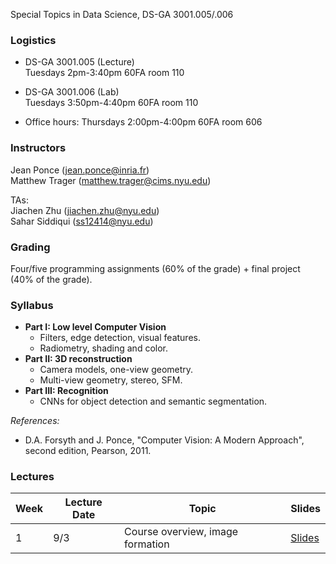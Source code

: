 Special Topics in Data Science, DS-GA 3001.005/.006

### Logistics

* DS-GA 3001.005 (Lecture)  
Tuesdays 2pm-3:40pm 60FA room 110 

* DS-GA 3001.006 (Lab)  
Tuesdays 3:50pm-4:40pm 60FA room 110 

* Office hours: Thursdays 2:00pm-4:00pm 60FA room 606


### Instructors

Jean Ponce (jean.ponce@inria.fr)  
Matthew Trager (matthew.trager@cims.nyu.edu)

TAs:  
Jiachen Zhu (jiachen.zhu@nyu.edu)  
Sahar Siddiqui (ss12414@nyu.edu)


### Grading


Four/five programming assignments (60% of the grade) + final project (40% of the
grade).

<!-- 
__Assignments:__ There will be four/five programming assignments representing
60% of the grade. The supporting materials for the programming assignments
projects will be in Python.

__Final project:__ The final project will represent 40% of the grade. Each
project is based on a paper and a list of suggested papers is available here.
Feel free to ask for papers on a topic that you are interested in or propose a
paper. You are expected to understand and present the paper, but also to offer
some added value, such as experiments of your own, new interesting tests with
available code, or comparison with other relevant works. This will have to be
adapted depending on the paper. You will have to present your project (10
minutes + questions) and return a summary (2 pages max) of the essential points
that should be readable (and useful) for the other students in the class. -->

<!-- __Collaboration policy:__ You can discuss the assignments and final projects
with other students in the class. Discussions are encouraged and are an
essential component of the academic environment. However, each student has to
work out their assignment alone (including any coding, experiments or
derivations) and submit their own report. The assignments and final projects
will be checked to contain original material. -->


### Syllabus

* __Part I: Low level Computer Vision__  
  * Filters, edge detection, visual features.
  * Radiometry, shading and color.
* __Part II: 3D reconstruction__  
  * Camera models, one-view geometry.
  * Multi-view geometry, stereo, SFM.
* __Part III: Recognition__  
  * CNNs for object detection and semantic segmentation.


_References:_  
* D.A. Forsyth and J. Ponce, "Computer Vision: A Modern Approach", second edition, Pearson, 2011.


### Lectures

| Week | Lecture Date | Topic                                   | Slides |
| -----|--------------|-----------------------------------------|--------|
| 1    | 9/3          | Course overview, image formation        |    [Slides](/lectures/lect1.pdf)    |

<!-- 
### Detailed Syllabus 

*  Introduction: the Curse of Dimensionality

* Part I: Geometry of Data
  * Euclidean Geometry: transportation metrics, CNNs , scattering. 
  * Non-Euclidean Geometry: Graph Neural Networks. 
  * Unsupervised Learning under Geometric Priors (Implicit vs explicit models, microcanonical, transportation metrics).
  * Applications and Open Problems: adversarial examples, graph inference, inverse problems.

* Part II: Geometry of Optimization and Generalization
  * Stochastic Optimization (Robbins & Munro, Convergence of SGD) 
  * Stochastic Differential Equations (Fokker-Plank, Gradient Flow, Langevin Dynamics, links with SGD; open problems) 
  * Dynamics of Neural Network Optimization (Mean Field Models using Optimal Transport, Kernel Methods) 
  * Landscape of Deep Learning Optimization (Tensor/Matrix factorization, Deep Nets; open problems). 
  * Generalization in Deep Learning. 
  
* Part III (time permitting): Open qustions on Reinforcement Learning

 -->



<!-- The course will be graded with a final project -- consisting in an in-depth survey of a topic related to the syllabus,
plus a participation grade. The detailed abstract of the project will be graded at the mid-term.  -->


<!-- 
**Final Project is due May 1st by email to the instructors**

## Lectures

| Week        | Lecture Date           | Topic       |  References                     |
| ---------------|----------------| ------------|---------------------------|
| 1 | 1/28  | **Guest Lecture: Arthur Szlam (Facebook)**  |  [References](doc/refs.md#lec1)  |
| 2 | 2/4  | **Lec2** Euclidean Geometric Stability. [Slides](https://github.com/joanbruna/MathsDL-spring18/blob/master/lectures/lecture2.pdf) |  [References](doc/refs.md#lec2)  |
| 3 | 2/11  | **Guest Lecture: Leon Bottou (Facebook/NYU)** [Slides](https://github.com/joanbruna/MathsDL-spring18/blob/master/lectures/bottou-02.06.2018.pdf)  |  [References](doc/refs.md#lec3)  |
| 4 | 2/18  | **Lec3** Scattering Transforms and CNNs [Slides](https://github.com/joanbruna/MathsDL-spring18/blob/master/lectures/lecture3.pdf) |  [References](doc/refs.md#lec3)  |
| 5 | 2/25  | **Lec4** Non-Euclidean Geometric Stability. Gromov-Hausdorff distances. Graph Neural Nets [Slides](https://github.com/joanbruna/MathsDL-spring18/blob/master/lectures/lecture4.pdf)|  [References](doc/refs.md#lec4)  |
| 6 | 3/4  | **Lec5** Graph Neural Network Applications [Slides](https://github.com/joanbruna/MathsDL-spring18/blob/master/lectures/lecture5.pdf) |  [References](doc/refs.md#lec5)  |
| 7 | 3/11  | **Lec6** Unsupervised Learning under Geometric Priors. Implicit vs Explicit models. Optimal Transport models. Microcanonical Models. Open Problems [Slides](https://github.com/joanbruna/MathsDL-spring18/blob/master/lectures/lecture6.pdf)  |  [References](doc/refs.md#lec6)  |
| 8 | 3/18  | **Spring Break**  |  [References](doc/refs.md#lec8)  |
| 9 | 3/25  | **Lec7** Discrete vs Continuous Time Optimization. The Convex Case. [Slides](https://github.com/joanbruna/MathsDL-spring18/blob/master/lectures/lecture7.pdf)   |  [References](doc/refs.md#lec7)  |
| 10 | 4/1  | **Lec8** Discrete vs Continuous Time Optimization. Stochastic and Non-convex case [Slides](https://github.com/joanbruna/MathsDL-spring18/blob/master/lectures/lecture8.pdf) |  [References](doc/refs.md#lec8)  |
| 11 | 4/8  | **Lec9** Gradient Descent on Non-convex Optimization. [Slides](https://github.com/joanbruna/MathsDL-spring18/blob/master/lectures/lecture9.pdf) |  [References](doc/refs.md#lec9)  |
| 12 | 4/15  | **Lec10** Gradient Descent on Non-convex Optimization. Escaping Saddle Points efficiently. [Slides](https://github.com/joanbruna/MathsDL-spring18/blob/master/lectures/lecture10.pdf) |  [References](doc/refs.md#lec10)  |
| 13 | 4/22  | **Lec11** Landscape of Deep Learning Optimization. Spin Glasses, Kac-Rice, RKHS, Topology. [Slides](https://github.com/joanbruna/MathsDL-spring18/blob/master/lectures/lecture11.pdf) |  [References](doc/refs.md#lec11)  |
| 14 | 4/29  | **Lec12** **Guest Lecture: Behnam Neyshabur (IAS/NYU): Generalization in Deep Learning** [Slides](https://github.com/joanbruna/MathsDL-spring18/blob/master/lectures/lecture12_behnamneyshabur.pdf) |  [References](doc/refs.md#lec12)  |
| 15 | 5/6  | **Lec13** Stability. Open Problems. |  [References](doc/refs.md#lec13)  |



### Lab sessions / Parallel Curricula

### DistributionalRL: [Living document](https://docs.google.com/document/d/1bk6txed3bjvPBsWF26HD4xab-iUylHtA7vGXfP4QFew/edit?usp=sharing)

* Class 1: Basics of RL and Q learning
  * Required Reading:
    * [Sutton and Barto](http://incompleteideas.net/book/bookdraft2017nov5.pdf) (Ch 3, Ch 4, Ch 5, Ch 6.5)
      * The standard introduction to RL.  Focus in Chapter 3 on getting used to the notation we’ll use throughout the module, and an introduction to the Bellman operator and fixed point equations.  In Chapter 4 the most important idea is value iteration (and exercise 4.10 will ask you to show why iterating the Q function is basically the same algorithm).
      * Chapter 5 considers using full rollouts to estimate our value / Q function, rather than the DP updates.  Focus on the difference between on-policy and off-policy, which will be relevant to the final algorithm.
      * Including 6.5 is an introduction to Q-learning in practice, updating one state-action pair at a time (without worrying about function approximation yet).
    * [Contraction Mapping Theorem](https://www.math.ucdavis.edu/~hunter/book/ch3.pdf) (3.1)
      * We’ll need the notion of contractions repeatedly throughout the module.  Their essential property is a unique fixed point, and you should have a clear understanding of the constructive proof of this fixed point (don’t worry about the ODE applications).
  * Questions:
    * Exercise 3.14, Exercise 4.10 in S & B
    * Prove the Bellman operator contracts Q functions with regard to the infinity norm
    * What is a sanity-check lower bound on complexity for Q learning?  Why might this be infeasible for RL problems in the wild?


### NeuralODE: [Living document](https://docs.google.com/document/d/1GHvyCCZ3Ep-IWa5QSQ6NMtPsCJry9h0jOPues5iEIus/edit?usp=sharing)

* Class 6: Neural ODEs
  * Motivation: Let’s read the paper! 
  * Required Reading: 
    * [Neural Ordinary Differential Equations](https://arxiv.org/abs/1806.07366)
    * [A blog post on NeuralODEs](https://rkevingibson.github.io/blog/neural-networks-as-ordinary-differential-equations/)
  * Optional Reading:
    * A follow-up paper by the authors on scalable continuous normalizing flows: [Free-form Continuous Dynamics for Scalable Reversible Generative Models](https://arxiv.org/abs/1810.01367)
    
* Class 5: The adjoint method (and auto-diff)
  * Motivation: The adjoint method is a numerical method for efficiently computing the gradient of a function in numerical optimization problems. Understanding this method is essential to understand how to train ‘continuous depth’ nets. We also review the basics of Automatic Differentiation, which will help us understand the efficiency of the algorithm proposed in the NeuralODE paper.  
  * Required Reading: 
    * Section 8.7 from [Computational Science and Engineering](http://math.mit.edu/~gs/cse/) (CSE)
    * Sections 2,3 from [Automatic Differentiation in Machine Learning: a Survey](http://www.jmlr.org/papers/volume18/17-468/17-468.pdf)
  * Optional Reading:
    * [Prof. Steven G. Johnson's notes on adjoint method](http://math.mit.edu/~stevenj/notes.html)
  * Questions:
    * Exercises 1,2,3 from Section 8.7 of CSE
    * Consider the problem of optimizing a real-valued function g over the solution of the ODE y' = Ay , y(0) = y_0 at time T>0: min_{y0, A} g(y(T)). What is the solution of the adjoint equation?
    * How do you get eq. (14) in Section 8.7 of CSE?


* Class 4: Normalizing Flow
  * Motivation: In this class we take a little detour through the topic of Normalizing Flows. This is used for density estimation and generative modeling, and it is another model which can be seen a time-discretization of its continuous-time counterpart.
  * Required Reading: 
    * [Density Estimation by Dual Ascent of the Log-likelihood](https://math.nyu.edu/faculty/tabak/publications/CMSV8-1-10.pdf), minus Section 3 (DE)
    * [A family of non-parametric density estimation algorithms](https://math.nyu.edu/faculty/tabak/publications/Tabak-Turner.pdf) 
    * [A post on Normalizing flow](http://akosiorek.github.io/ml/2018/04/03/norm_flows.html)
  * Optional Reading:
    * [Variational Inference with Normalizing Flows](https://arxiv.org/pdf/1505.05770.pdf)
    * [High-Dimensional Probability Estimation with Deep Density Models](https://arxiv.org/pdf/1302.5125.pdf)
  * Questions:
    * In DE, what is the difference between t and t, i.e. what do they represent?
    * In DE, why does eq. (4.2) imply convergence t   as t ?
    * What is the computational complexity of evaluating a determinant of a N x N matrix, and why is that relevant in this context?


* Class 3: ResNets
  * Motivation: The introduction of Residual Networks (ResNets) made possible to train very deep networks. In this section we study some residual architectures variants and their properties. We then look into how ResNets approximates ODEs and how this interpretation can motivate neural net architectures and new training approaches. 
  * Required Reading: 
    * ResNets: [ResNets](https://www.coursera.org/lecture/convolutional-neural-networks/resnets-HAhz9) and [An Overview of ResNet and its Variants](https://towardsdatascience.com/an-overview-of-resnet-and-its-variants-5281e2f56035)
    * ResNets and ODEs: 
      * Sections 1-3 of [Multi-level Residual Networks from Dynamical Systems View](https://arxiv.org/pdf/1710.10348.pdf)
      * [Reversible Architectures for Arbitrarily Deep Residual Neural Networks](https://arxiv.org/abs/1709.03698)
  * Optional Reading:
    * The original ResNets paper: [Deep Residual Learning for Image Recognition](https://arxiv.org/abs/1512.03385)
    * Another blog post on ResNets: [Understanding and Implementing Architectures of ResNet and ResNeXt for state-of-the-art Image Classification](https://medium.com/@14prakash/understanding-and-implementing-architectures-of-resnet-and-resnext-for-state-of-the-art-image-cf51669e1624)
    * Invertible ResNets: [The Reversible Residual Network: Backpropagation Without Storing Activations](https://arxiv.org/pdf/1707.04585.pdf)
    * [Stable Architectures for Deep Neural Networks](https://arxiv.org/pdf/1705.03341.pdf)
  * Questions:
    * Can you think of any other neural network architectures which can be seen as discretizations of some ODE?
    * Do you understand why adding ‘residual layers’ should not degrade the network performance?
    * How do the authors of (Multi-level […]) explain the phenomena of still having almost as good performances in residual networks when removing a layer?
    * Implement your favourite variant ResNet variant

* Class 2: Numerical solution of ODEs II
  * Motivation: In the previous class we introduced some simple schemes to numerically solve ODEs. In this class we go through some more involved schemes and their convergence analysis. 
  * Required Reading: 
    * Runge-Kutta methods: Section 11.8 from NM or Sections 12.{5,12} from NA
    * Multi-step methods: Sections 12.6-9 from NA or Section 11.5-6 from NM
    * System of ODEs: Sections 11.9-10 from NM or Sections 12.10-11 from NA
  * Optional Reading:
    * [Prof. Trefethen's class ODEs and Nonlinear Dynamics 4.1](http://podcasts.ox.ac.uk/odes-and-nonlinear-dynamics-41)
    * Predictor-corrector methods: Section 11.7 from NM
    * Richardson extrapolation: Section 16.4 from [Numerical Recipes](http://numerical.recipes/)
    * [Automatic Selection of Methods for Solving Stiff and Nonstiff Systems of Ordinary Differential Equations](https://epubs.siam.org/doi/pdf/10.1137/0904010?casa_token=sBjDZTSayFQAAAAA:XhlfyWkS4MRFNRnrZ6LmQff_UXAH7riLBkpcA58llDnYEJycmMMbMCli9cFkoYKRT7uNos94IpA)
  * Questions:
    * From NA, Section 12: Exercises 12.11, 12.12, 12.19


* Class 1: Numerical solution of ODEs I
  * Motivation: ODEs are used to mathematically model a number of natural processes and phenomena. The study of their numerical 
    simulations is one of the main topics in numerical analysis and of fundamental importance in applied sciences. 
  * Required Reading: 
    * Sections 12.1-4 from [An Introduction to Numerical Analysis](https://www.cambridge.org/core/books/an-introduction-to-numerical-analysis/FD8BCAD7FE68002E2179DFF68B8B7237#) (NA) or Sections 11.1-3 from [Numerical Mathematics](https://www.springer.com/us/book/9783540346586?token=holiday18&utm_campaign=3_fjp8312_us_dsa_springer_holiday18&gclid=Cj0KCQiAvebhBRD5ARIsAIQUmnlViB7VsUn-2tABSAhIvYaJgSEqmJXD7F4A7EgyDQtY9v_GeUsNif8aArGAEALw_wcB) (NM)
  * Optional Reading:
    * Section 12.5 from NM
    * [Prof. Trefethen's class ODEs and Nonlinear Dynamics 4.2](http://podcasts.ox.ac.uk/odes-and-nonlinear-dynamics-42)
  * Questions:
    * From NM, Section 11.12: Exercise 1 
    * From NA, Section 12: Exercises 12.3,12.4, 12.7
    * Consider the following method for solving y' = f(y):
           y_{n+1} = y_n + h*(theta*f(y_n) + (1-theta)*f(y_{n+1}))                             
      Assuming sufficient smoothness of y and f, for what value of 0 <= theta <= 1 is 
      the truncation error the smallest? What does this mean about the accuracy of 
      the method?
    * [Notebook](https://colab.research.google.com/drive/1bNg-RzZoelB3w8AUQ6mefRQuN3AdrIqX) -->